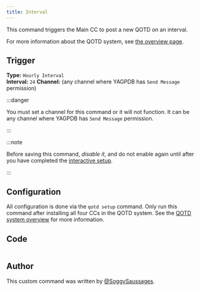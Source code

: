 ```yaml
---
title: Interval
---
```


This command triggers the Main CC to post a new QOTD on an interval.

For more information about the QOTD system, see [the overview page](overview).

## Trigger

**Type:** `Hourly Interval`<br />
**Interval:** `24`
**Channel:** (any channel where YAGPDB has `Send Message` permission)

:::danger

You must set a channel for this command or it will not function. It can be any channel where YAGPDB has `Send Message` permission.

:::

:::note

Before saving this command, *disable it*, and do not enable again until after you have completed the [interactive setup](overview/#configuration).

:::

## Configuration

All configuration is done via the `qotd setup` command. Only run this command after installing all four CCs in the QOTD
system. See the [QOTD system overview](overview/#configuration) for more information.

## Code

```gotmpl file=../../../../src/fun/qotd/advanced/interval.go.tmpl

```

## Author

This custom command was written by [@SoggySaussages](https://github.com/SoggySaussages).
